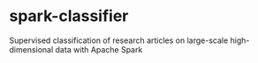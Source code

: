 # spark-classifier
Supervised classification of research articles on large-scale high-dimensional data with Apache Spark
